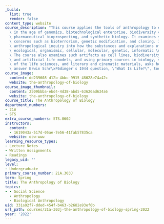 ```yaml
---
_build:
  list: true
  render: false
content_type: website
course_description: "This course applies the tools of anthropology to examine biology\
  \ in the age of genomics, biotechnological enterprise, biodiversity conservation,\
  \ pharmaceutical bioprospecting, and synthetic biology. It examines such social\
  \ concerns such as bioterrorism, genetic modification, and cloning. It offers an\
  \ anthropological inquiry into how the substances and explanations of biology \u2014\
  \ ecological, organismic, cellular, molecular, genetic, informatic \u2014 are changing.\
  \ The course also examines such artifacts as cell lines, biodiversity databases,\
  \ and artificial life models, and using primary sources in biology, social studies\
  \ of the life sciences, and literary and cinematic materials, asks how we might\
  \ answer Erwin Schr\xF6dinger's 1944 question, \"What Is Life?\", today."
course_image:
  content: dd239608-d12b-4bbc-9915-48628e74a42c
  website: the-anthropology-of-biology
course_image_thumbnail:
  content: 2509bbba-ebd4-4d38-abd5-63626ad634a6
  website: the-anthropology-of-biology
course_title: The Anthropology of Biology
department_numbers:
- 21A
- STS
extra_course_numbers: STS.060J
instructors:
  content:
  - 1619043a-517d-06ae-7e56-41fab57835ca
  website: ocw-www
learning_resource_types:
- Lecture Notes
- Written Assignments
- Readings
legacy_uid: ''
level:
- Undergraduate
primary_course_number: 21A.303J
term: Spring
title: The Anthropology of Biology
topics:
- - Social Science
  - Anthropology
  - Biological Anthropology
uid: 331a02f7-dded-454f-b463-b2682e93ef0b
url_path: courses/21a-303j-the-anthropology-of-biology-spring-2022
year: '2022'
---
```

